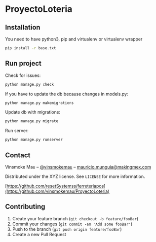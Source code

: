 # ProyectoLoteria

## Installation
You need to have python3, pip and virtualenv or virtualenv wrapper

```sh
pip install -r base.txt
```

## Run project

Check for issues:
```sh
python manage.py check
```

If you have to update the db because changes in models.py:
```sh
python manage.py makemigrations
```

Update db with migrations:
```sh
python manage.py migrate
```

Run server:
```sh
python manage.py runserver
```

## Contact

Vinsmoke Mau – [@vinsmokemau](https://twitter.com/vinsmokemau) – mauricio.munguia@makingmex.com

Distributed under the XYZ license. See ``LICENSE`` for more information.

[https://github.com/resetSystemss/ferreteriapos](https://github.com/vinsmokemau/ProyectoLoteria)

## Contributing

1. Create your feature branch (`git checkout -b feature/fooBar`)
2. Commit your changes (`git commit -am 'Add some fooBar'`)
3. Push to the branch (`git push origin feature/fooBar`)
4. Create a new Pull Request